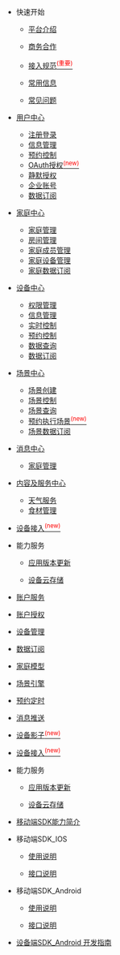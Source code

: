 * 快速开始 

	* [平台介绍](zh-cn/)  

	* [商务合作](zh-cn/Business)  

	* [接入规范<sup style="color:red">(重要)<sup>](zh-cn/Standard/Basic)     

	* [常用信息](zh-cn/Standard/Other) 
	
	* [常见问题](zh-cn/Standard/Question)  


* [用户中心](zh-cn/DeviceManage)  
	* [注册登录](zh-cn/) 
	* [信息管理](zh-cn/)    	
	* [预约控制](zh-cn/Scheduler)  
	* [OAuth授权<sup style="color:red">(new)<sup>](zh-cn/)  
	* [静默授权](zh-cn/)  
	* [企业账号](zh-cn/)   
    * [数据订阅](zh-cn/) 

* [家庭中心](zh-cn/FamilyManage)  
	* [家庭管理](zh-cn/)    
	* [房间管理](zh-cn/)    
	* [家庭成员管理](zh-cn/)  
	* [家庭设备管理](zh-cn/)  
    * [家庭数据订阅](zh-cn/)  

* [设备中心](zh-cn/DeviceManage)
	* [权限管理](zh-cn/) 
	* [信息管理](zh-cn/)     
	* [实时控制](zh-cn/)  
	* [预约控制](zh-cn/)  
	* [数据查询](zh-cn/)    
    * [数据订阅](zh-cn/)  


* [场景中心](zh-cn/IFTTT)  
	* [场景创建](zh-cn/)    
	* [场景控制](zh-cn/)    
	* [场景查询](zh-cn/)  
	* [预约执行场景<sup style="color:red">(new)<sup>](zh-cn/)   
    * [场景数据订阅](zh-cn/)  


* [消息中心](zh-cn/MessagePush)   
	* [家庭管理](zh-cn/)   

* [内容及服务中心](zh-cn/)   
	* [天气服务](zh-cn/)   
	* [食材管理](zh-cn/)   

* [设备接入<sup style="color:red">(new)<sup>](zh-cn/Cloudgw)

* 能力服务  

	* [应用版本更新](zh-cn/AppVersionUpdate)    
	
	* [设备云存储](zh-cn/CapacityService_DeviceCloudStorage)  

* [账户服务](zh-cn/Account)  

* [账户授权](zh-cn/Session)   

* [设备管理](zh-cn/DeviceManage)

* [数据订阅](zh-cn/DataSubscription)  

* [家庭模型](zh-cn/FamilyManage)  

* [场景引擎](zh-cn/IFTTT)  

* [预约定时](zh-cn/Scheduler)
 
* [消息推送](zh-cn/MessagePush)   

* [设备影子<sup style="color:red">(new)<sup>](zh-cn/DevicesShadow)

* [设备接入<sup style="color:red">(new)<sup>](zh-cn/Cloudgw)

* 能力服务  

	* [应用版本更新](zh-cn/AppVersionUpdate)    
	
	* [设备云存储](zh-cn/CapacityService_DeviceCloudStorage)  


* [移动端SDK能力简介](zh-cn/uSDK)   

*  移动端SDK_IOS

	* [使用说明](zh-cn/USDK/uSDK_Phone_iOS_USE_GUIDE)   
	
	* [接口说明](zh-cn/USDK/uSDK_Phone_iOS_API_USE)  

*  移动端SDK_Android

	* [使用说明](zh-cn/USDK/uSDK_Phone_Android)  
	
	* [接口说明](zh-cn/USDK/uSDK_Phone_Android)  

 

* [设备端SDK_Android 开发指南](zh-cn/USDK/SmartDeviceSDK)


<div style='display: none'>
* ChangeLog  

	* [账户服务](zh-cn/ChangeLog/Account)
	* [设备管理](zh-cn/ChangeLog/DevicesManage)
	* [数据订阅](zh-cn/ChangeLog/DataSubscription) 
	* [家庭模型](zh-cn/ChangeLog/Family)
	* [场景引擎](zh-cn/ChangeLog/IFTTT)
	* [预约定时](zh-cn/ChangeLog/Scheduler)
	* [设备影子](zh-cn/ChangeLog/DevicesShadow)
	* [消息推送](zh-cn/ChangeLog/MessagePush)
	* [能力服务](zh-cn/ChangeLog/CapacityService_Weather)
* [移动端SDK iOS](zh-cn/ChangeLog/CHL_uSDK_Phone_iOS)
* [移动端SDK Android](zh-cn/ChangeLog/CHL_uSDK_Phone_Android)
* [设备端SDK Android](zh-cn/ChangeLog/CHL_SmartDeviceSDK)
</div>

	
